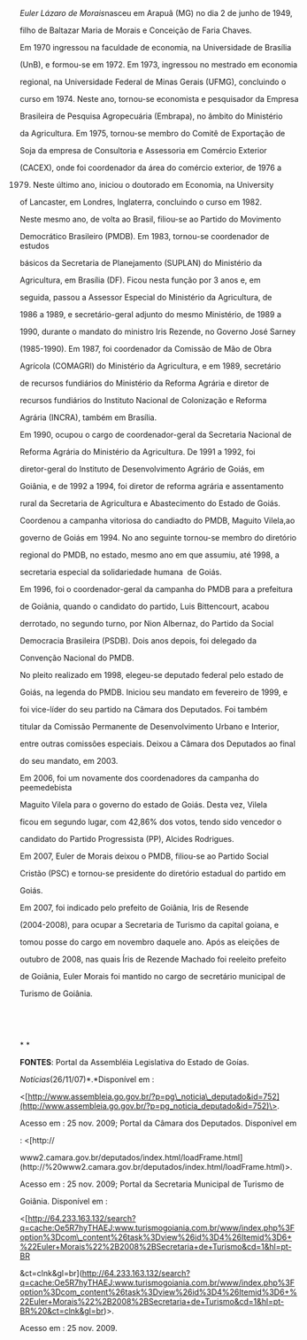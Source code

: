 

 



*Euler Lázaro de Morais*nasceu em Arapuã (MG) no dia 2 de junho de 1949,

filho de Baltazar Maria de Morais e Conceição de Faria Chaves.



Em 1970 ingressou na faculdade de economia, na Universidade de Brasília

(UnB), e formou-se em 1972. Em 1973, ingressou no mestrado em economia

regional, na Universidade Federal de Minas Gerais (UFMG), concluindo o

curso em 1974. Neste ano, tornou-se economista e pesquisador da Empresa

Brasileira de Pesquisa Agropecuária (Embrapa), no âmbito do Ministério

da Agricultura. Em 1975, tornou-se membro do Comitê de Exportação de

Soja da empresa de Consultoria e Assessoria em Comércio Exterior

(CACEX), onde foi coordenador da área do comércio exterior, de 1976 a

1979. Neste último ano, iniciou o doutorado em Economia, na University

of Lancaster, em Londres, Inglaterra, concluindo o curso em 1982.



Neste mesmo ano, de volta ao Brasil, filiou-se ao Partido do Movimento

Democrático Brasileiro (PMDB). Em 1983, tornou-se coordenador de estudos

básicos da Secretaria de Planejamento (SUPLAN) do Ministério da

Agricultura, em Brasília (DF). Ficou nesta função por 3 anos e, em

seguida, passou a Assessor Especial do Ministério da Agricultura, de

1986 a 1989, e secretário-geral adjunto do mesmo Ministério, de 1989 a

1990, durante o mandato do ministro Iris Rezende, no Governo José Sarney

(1985-1990). Em 1987, foi coordenador da Comissão de Mão de Obra

Agrícola (COMAGRI) do Ministério da Agricultura, e em 1989, secretário

de recursos fundiários do Ministério da Reforma Agrária e diretor de

recursos fundiários do Instituto Nacional de Colonização e Reforma

Agrária (INCRA), também em Brasília.



Em 1990, ocupou o cargo de coordenador-geral da Secretaria Nacional de

Reforma Agrária do Ministério da Agricultura. De 1991 a 1992, foi

diretor-geral do Instituto de Desenvolvimento Agrário de Goiás, em

Goiânia, e de 1992 a 1994, foi diretor de reforma agrária e assentamento

rural da Secretaria de Agricultura e Abastecimento do Estado de Goiás.



Coordenou a campanha vitoriosa do candiadto do PMDB, Maguito Vilela,ao

governo de Goiás em 1994. No ano seguinte tornou-se membro do diretório

regional do PMDB, no estado, mesmo ano em que assumiu, até 1998, a

secretaria especial da solidariedade humana  de Goiás.



Em 1996, foi o coordenador-geral da campanha do PMDB para a prefeitura

de Goiânia, quando o candidato do partido, Luis Bittencourt, acabou

derrotado, no segundo turno, por Nion Albernaz, do Partido da Social

Democracia Brasileira (PSDB). Dois anos depois, foi delegado da

Convenção Nacional do PMDB.



No pleito realizado em 1998, elegeu-se deputado federal pelo estado de

Goiás, na legenda do PMDB. Iniciou seu mandato em fevereiro de 1999, e

foi vice-líder do seu partido na Câmara dos Deputados. Foi também

titular da Comissão Permanente de Desenvolvimento Urbano e Interior,

entre outras comissões especiais. Deixou a Câmara dos Deputados ao final

do seu mandato, em 2003.



Em 2006, foi um novamente dos coordenadores da campanha do peemedebista

Maguito Vilela para o governo do estado de Goiás. Desta vez, Vilela

ficou em segundo lugar, com 42,86% dos votos, tendo sido vencedor o

candidato do Partido Progressista (PP), Alcides Rodrigues.



Em 2007, Euler de Morais deixou o PMDB, filiou-se ao Partido Social

Cristão (PSC) e tornou-se presidente do diretório estadual do partido em

Goiás.



Em 2007, foi indicado pelo prefeito de Goiânia, Iris de Resende

(2004-2008), para ocupar a Secretaria de Turismo da capital goiana, e

tomou posse do cargo em novembro daquele ano. Após as eleições de

outubro de 2008, nas quais Íris de Rezende Machado foi reeleito prefeito

de Goiânia, Euler Morais foi mantido no cargo de secretário municipal de

Turismo de Goiânia.



 



 



* *



**FONTES**: Portal da Assembléia Legislativa do Estado de Goías.

*Notícias*(26/11/07)*.*Disponível em :

\<[http://www.assembleia.go.gov.br/?p=pg\_noticia\_deputado&id=752](http://www.assembleia.go.gov.br/?p=pg_noticia_deputado&id=752)\>.

Acesso em : 25 nov. 2009; Portal da Câmara dos Deputados. Disponível em

: \<[http://

www2.camara.gov.br/deputados/index.html/loadFrame.html](http://%20www2.camara.gov.br/deputados/index.html/loadFrame.html)\>.

Acesso em : 25 nov. 2009; Portal da Secretaria Municipal de Turismo de

Goiânia. Disponível em :

\<[http://64.233.163.132/search?q=cache:Oe5R7hyTHAEJ:www.turismogoiania.com.br/www/index.php%3Foption%3Dcom\_content%26task%3Dview%26id%3D4%26Itemid%3D6+%22Euler+Morais%22%2B2008%2BSecretaria+de+Turismo&cd=1&hl=pt-BR

&ct=clnk&gl=br](http://64.233.163.132/search?q=cache:Oe5R7hyTHAEJ:www.turismogoiania.com.br/www/index.php%3Foption%3Dcom_content%26task%3Dview%26id%3D4%26Itemid%3D6+%22Euler+Morais%22%2B2008%2BSecretaria+de+Turismo&cd=1&hl=pt-BR%20&ct=clnk&gl=br)\>.

Acesso em : 25 nov. 2009.



               



 



 



 

